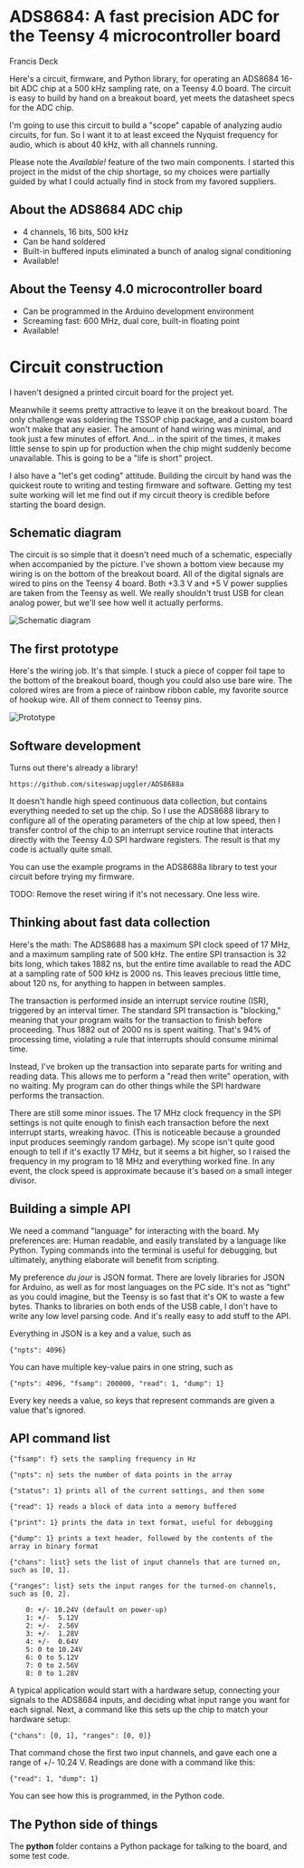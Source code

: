 # ADS8684: A fast precision ADC for the Teensy 4 microcontroller board

Francis Deck

Here's a circuit, firmware, and Python library, for operating an ADS8684 16-bit ADC chip at a 500 kHz sampling rate, on a Teensy 4.0 board. The circuit is easy to build by hand on a breakout board, yet meets the datasheet specs for the ADC chip.

I'm going to use this circuit to build a "scope" capable of analyzing audio circuits, for fun. So I want it to at least exceed the Nyquist frequency for audio, which is about 40 kHz, with all channels running. 

Please note the *Available!* feature of the two main components. I started this project in the midst of the chip shortage, so my choices were partially guided by what I could actually find in stock from my favored suppliers.

## About the ADS8684 ADC chip

* 4 channels, 16 bits, 500 kHz
* Can be hand soldered
* Built-in buffered inputs eliminated a bunch of analog signal conditioning
* Available!

## About the Teensy 4.0 microcontroller board

* Can be programmed in the Arduino development environment
* Screaming fast: 600 MHz, dual core, built-in floating point
* Available!

# Circuit construction

I haven't designed a printed circuit board for the project yet.

Meanwhile it seems pretty attractive to leave it on the breakout board. The only challenge was soldering the TSSOP chip package, and a custom board won't make that any easier. The amount of hand wiring was minimal, and took just a few minutes of effort. And... in the spirit of the times, it makes little sense to spin up for production when the chip might suddenly become unavailable. This is going to be a "life is short" project.

I also have a "let's get coding" attitude. Building the circuit by hand was the quickest route to writing and testing firmware and software. Getting my test suite working will let me find out if my circuit theory is credible before starting the board design.

## Schematic diagram

The circuit is so simple that it doesn't need much of a schematic, especially when accompanied by the picture. I've shown a bottom view because my wiring is on the bottom of the breakout board. All of the digital signals are wired to pins on the Teensy 4 board. Both +3.3 V and +5 V power supplies are taken from the Teensy as well. We really shouldn't trust USB for clean analog power, but we'll see how well it actually performs.

![Schematic diagram](img/schematic.png)

## The first prototype

Here's the wiring job. It's that simple. I stuck a piece of copper foil tape to the bottom of the breakout board, though you could also use bare wire. The colored wires are from a piece of rainbow ribbon cable, my favorite source of hookup wire. All of them connect to Teensy pins.

![Prototype](img/wiring.png)

## Software development

Turns out there's already a library!

	https://github.com/siteswapjuggler/ADS8688a
	
It doesn't handle high speed continuous data collection, but contains everything needed to set up the chip. So I use the ADS8688 library to configure all of the operating parameters of the chip at low speed, then I transfer control of the chip to an interrupt service routine that interacts directly with the Teensy 4.0 SPI hardware registers. The result is that my code is actually quite small.

You can use the example programs in the ADS8688a library to test your circuit before trying my firmware.

TODO: Remove the reset wiring if it's not necessary. One less wire.

## Thinking about fast data collection

Here's the math: The ADS8688 has a maximum SPI clock speed of 17 MHz, and a maximum sampling rate of 500 kHz. The entire SPI transaction is 32 bits long, which takes 1882 ns, but the entire time available to read the ADC at a sampling rate of 500 kHz is 2000 ns. This leaves precious little time, about 120 ns, for anything to happen in between samples.

The transaction is performed inside an interrupt service routine (ISR), triggered by an interval timer. The standard SPI transaction is "blocking," meaning that your program waits for the transaction to finish before proceeding. Thus 1882 out of 2000 ns is spent waiting. That's 94% of processing time, violating a rule that interrupts should consume minimal time.

Instead, I've broken up the transaction into separate parts for writing and reading data. This allows me to perform a "read then write" operation, with no waiting. My program can do other things while the SPI hardware performs the transaction.

There are still some minor issues. The 17 MHz clock frequency in the SPI settings is not quite enough to finish each transaction before the next interrupt starts, wreaking havoc. (This is noticeable because a grounded input produces seemingly random garbage). My scope isn't quite good enough to tell if it's exactly 17 MHz, but it seems a bit higher, so I raised the frequency in my program to 18 MHz and everything worked fine. In any event, the clock speed is approximate because it's based on a small integer divisor.

## Building a simple API

We need a command "language" for interacting with the board. My preferences are: Human readable, and easily translated by a language like Python. Typing commands into the terminal is useful for debugging, but ultimately, anything elaborate will benefit from scripting. 

My preference *du jour* is JSON format. There are lovely libraries for JSON for Arduino, as well as for most languages on the PC side. It's not as "tight" as you could imagine, but the Teensy is so fast that it's OK to waste a few bytes. Thanks to libraries on both ends of the USB cable, I don't have to write any low level parsing code. And it's really easy to add stuff to the API.

Everything in JSON is a key and a value, such as 

	{"npts": 4096}
	
You can have multiple key-value pairs in one string, such as 

	{"npts": 4096, "fsamp": 200000, "read": 1, "dump": 1}
	
Every key needs a value, so keys that represent commands are given a value that's ignored.

## API command list

	{"fsamp": f} sets the sampling frequency in Hz
	
	{"npts": n} sets the number of data points in the array
	
	{"status": 1} prints all of the current settings, and then some
	
	{"read": 1} reads a block of data into a memory buffered
	
	{"print": 1} prints the data in text format, useful for debugging
	
	{"dump": 1} prints a text header, followed by the contents of the array in binary format
	
	{"chans": list} sets the list of input channels that are turned on, such as [0, 1].
	
	{"ranges": list} sets the input ranges for the turned-on channels, such as [0, 2].
	
		0: +/- 10.24V (default on power-up)
		1: +/-  5.12V
		2: +/-  2.56V
		3: +/-  1.28V
		4: +/-  0.64V
		5: 0 to 10.24V
		6: 0 to 5.12V
		7: 0 to 2.56V
		8: 0 to 1.28V
	
A typical application would start with a hardware setup, connecting your signals to the ADS8684 inputs, and deciding what input range you want for each signal. Next, a command like this sets up the chip to match your hardware setup:

	{"chans": [0, 1], "ranges": [0, 0]}
	
That command chose the first two input channels, and gave each one a range of +/- 10.24 V. Readings are done with a command like this:

	{"read": 1, "dump": 1}
	
You can see how this is programmed, in the Python code.

## The Python side of things

The **python** folder contains a Python package for talking to the board, and some test code.